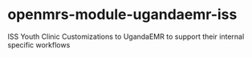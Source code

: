 # openmrs-module-ugandaemr-iss
ISS Youth Clinic Customizations to UgandaEMR to support their internal specific workflows 
